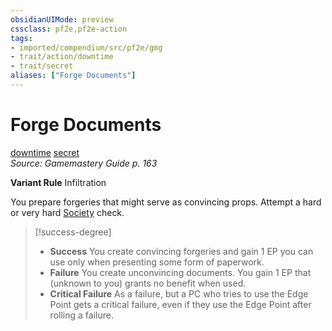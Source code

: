```yaml
---
obsidianUIMode: preview
cssclass: pf2e,pf2e-action
tags:
- imported/compendium/src/pf2e/gmg
- trait/action/downtime
- trait/secret
aliases: ["Forge Documents"]
---
```

# Forge Documents
[downtime](downtime.md)  [secret](secret.md)  
*Source: Gamemastery Guide p. 163*  

**Variant Rule** Infiltration

You prepare forgeries that might serve as convincing props. Attempt a hard or very hard [Society](../../compendium/skills.md#Society) check.

> [!success-degree] 
> - **Success** You create convincing forgeries and gain 1 EP you can use only when presenting some form of paperwork.
> - **Failure** You create unconvincing documents. You gain 1 EP that (unknown to you) grants no benefit when used.
> - **Critical Failure** As a failure, but a PC who tries to use the Edge Point gets a critical failure, even if they use the Edge Point after rolling a failure.